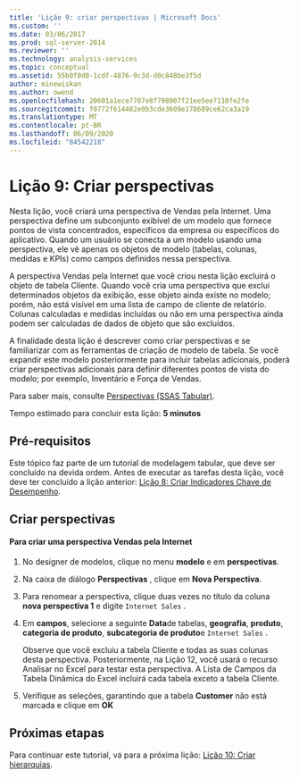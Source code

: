```yaml
---
title: 'Lição 9: criar perspectivas | Microsoft Docs'
ms.custom: ''
ms.date: 03/06/2017
ms.prod: sql-server-2014
ms.reviewer: ''
ms.technology: analysis-services
ms.topic: conceptual
ms.assetid: 55b0f0d0-1cdf-4876-9c3d-d0c848be3f5d
author: minewiskan
ms.author: owend
ms.openlocfilehash: 20601a1ece7707e8f798907f21ee5ee7110fe2fe
ms.sourcegitcommit: f0772f614482e0b3cde3609e178689ce62ca3a19
ms.translationtype: MT
ms.contentlocale: pt-BR
ms.lasthandoff: 06/09/2020
ms.locfileid: "84542218"
---
```

# <a name="lesson-9-create-perspectives"></a>Lição 9: Criar perspectivas
  Nesta lição, você criará uma perspectiva de Vendas pela Internet. Uma perspectiva define um subconjunto exibível de um modelo que fornece pontos de vista concentrados, específicos da empresa ou específicos do aplicativo. Quando um usuário se conecta a um modelo usando uma perspectiva, ele vê apenas os objetos de modelo (tabelas, colunas, medidas e KPIs) como campos definidos nessa perspectiva.  
  
 A perspectiva Vendas pela Internet que você criou nesta lição excluirá o objeto de tabela Cliente. Quando você cria uma perspectiva que exclui determinados objetos da exibição, esse objeto ainda existe no modelo; porém, não está visível em uma lista de campo de cliente de relatório. Colunas calculadas e medidas incluídas ou não em uma perspectiva ainda podem ser calculadas de dados de objeto que são excluídos.  
  
 A finalidade desta lição é descrever como criar perspectivas e se familiarizar com as ferramentas de criação de modelo de tabela. Se você expandir este modelo posteriormente para incluir tabelas adicionais, poderá criar perspectivas adicionais para definir diferentes pontos de vista do modelo; por exemplo, Inventário e Força de Vendas.  
  
 Para saber mais, consulte [Perspectivas &#40;SSAS Tabular&#41;](tabular-models/perspectives-ssas-tabular.md).  
  
 Tempo estimado para concluir esta lição: **5 minutos**  
  
## <a name="prerequisites"></a>Pré-requisitos  
 Este tópico faz parte de um tutorial de modelagem tabular, que deve ser concluído na devida ordem. Antes de executar as tarefas desta lição, você deve ter concluído a lição anterior: [Lição 8: Criar Indicadores Chave de Desempenho](lesson-7-create-key-performance-indicators.md).  
  
## <a name="create-perspectives"></a>Criar perspectivas  
  
#### <a name="to-create-an-internet-sales-perspective"></a>Para criar uma perspectiva Vendas pela Internet  
  
1.  No designer de modelos, clique no menu **modelo** e em **perspectivas**.  
  
2.  Na caixa de diálogo **Perspectivas** , clique em **Nova Perspectiva**.  
  
3.  Para renomear a perspectiva, clique duas vezes no título da coluna **nova perspectiva 1** e digite `Internet Sales` .  
  
4.  Em **campos**, selecione a seguinte **Data**de tabelas, **geografia**, **produto**, **categoria de produto**, **subcategoria de produto**e `Internet Sales` .  
  
     Observe que você excluiu a tabela Cliente e todas as suas colunas desta perspectiva. Posteriormente, na Lição 12, você usará o recurso Analisar no Excel para testar esta perspectiva. A Lista de Campos da Tabela Dinâmica do Excel incluirá cada tabela exceto a tabela Cliente.  
  
5.  Verifique as seleções, garantindo que a tabela **Customer** não está marcada e clique em **OK**  
  
## <a name="next-steps"></a>Próximas etapas  
 Para continuar este tutorial, vá para a próxima lição: [Lição 10: Criar hierarquias](lesson-9-create-hierarchies.md).  
  
  
